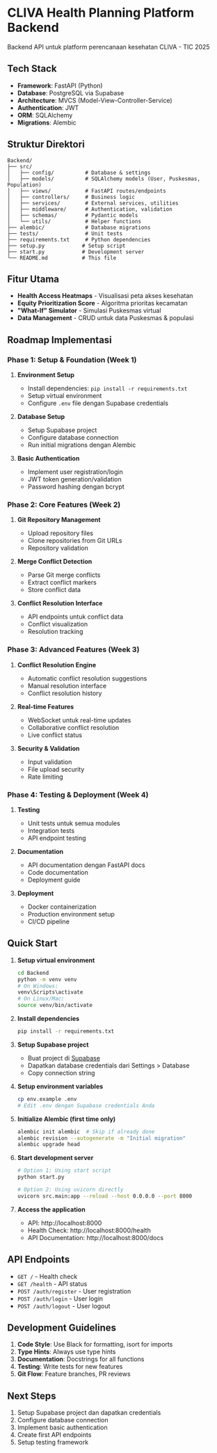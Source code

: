 # CLIVA Health Planning Platform Backend

Backend API untuk platform perencanaan kesehatan CLIVA - TIC 2025

## Tech Stack

- **Framework**: FastAPI (Python)
- **Database**: PostgreSQL via Supabase
- **Architecture**: MVCS (Model-View-Controller-Service)
- **Authentication**: JWT
- **ORM**: SQLAlchemy
- **Migrations**: Alembic

## Struktur Direktori

```
Backend/
├── src/
│   ├── config/          # Database & settings
│   ├── models/          # SQLAlchemy models (User, Puskesmas, Population)
│   ├── views/           # FastAPI routes/endpoints
│   ├── controllers/     # Business logic
│   ├── services/        # External services, utilities
│   ├── middleware/      # Authentication, validation
│   ├── schemas/         # Pydantic models
│   └── utils/           # Helper functions
├── alembic/             # Database migrations
├── tests/               # Unit tests
├── requirements.txt     # Python dependencies
├── setup.py            # Setup script
├── start.py            # Development server
└── README.md           # This file
```

## Fitur Utama

- **Health Access Heatmaps** - Visualisasi peta akses kesehatan
- **Equity Prioritization Score** - Algoritma prioritas kecamatan
- **"What-If" Simulator** - Simulasi Puskesmas virtual
- **Data Management** - CRUD untuk data Puskesmas & populasi

## Roadmap Implementasi

### Phase 1: Setup & Foundation (Week 1)
1. **Environment Setup**
   - Install dependencies: `pip install -r requirements.txt`
   - Setup virtual environment
   - Configure `.env` file dengan Supabase credentials

2. **Database Setup**
   - Setup Supabase project
   - Configure database connection
   - Run initial migrations dengan Alembic

3. **Basic Authentication**
   - Implement user registration/login
   - JWT token generation/validation
   - Password hashing dengan bcrypt

### Phase 2: Core Features (Week 2)
1. **Git Repository Management**
   - Upload repository files
   - Clone repositories from Git URLs
   - Repository validation

2. **Merge Conflict Detection**
   - Parse Git merge conflicts
   - Extract conflict markers
   - Store conflict data

3. **Conflict Resolution Interface**
   - API endpoints untuk conflict data
   - Conflict visualization
   - Resolution tracking

### Phase 3: Advanced Features (Week 3)
1. **Conflict Resolution Engine**
   - Automatic conflict resolution suggestions
   - Manual resolution interface
   - Conflict resolution history

2. **Real-time Features**
   - WebSocket untuk real-time updates
   - Collaborative conflict resolution
   - Live conflict status

3. **Security & Validation**
   - Input validation
   - File upload security
   - Rate limiting

### Phase 4: Testing & Deployment (Week 4)
1. **Testing**
   - Unit tests untuk semua modules
   - Integration tests
   - API endpoint testing

2. **Documentation**
   - API documentation dengan FastAPI docs
   - Code documentation
   - Deployment guide

3. **Deployment**
   - Docker containerization
   - Production environment setup
   - CI/CD pipeline

## Quick Start

1. **Setup virtual environment**
   ```bash
   cd Backend
   python -m venv venv
   # On Windows:
   venv\Scripts\activate
   # On Linux/Mac:
   source venv/bin/activate
   ```

2. **Install dependencies**
   ```bash
   pip install -r requirements.txt
   ```

3. **Setup Supabase project**
   - Buat project di [Supabase](https://supabase.com)
   - Dapatkan database credentials dari Settings > Database
   - Copy connection string

4. **Setup environment variables**
   ```bash
   cp env.example .env
   # Edit .env dengan Supabase credentials Anda
   ```

5. **Initialize Alembic (first time only)**
   ```bash
   alembic init alembic  # Skip if already done
   alembic revision --autogenerate -m "Initial migration"
   alembic upgrade head
   ```

6. **Start development server**
   ```bash
   # Option 1: Using start script
   python start.py
   
   # Option 2: Using uvicorn directly
   uvicorn src.main:app --reload --host 0.0.0.0 --port 8000
   ```

7. **Access the application**
   - API: http://localhost:8000
   - Health Check: http://localhost:8000/health
   - API Documentation: http://localhost:8000/docs

## API Endpoints

- `GET /` - Health check
- `GET /health` - API status
- `POST /auth/register` - User registration
- `POST /auth/login` - User login
- `POST /auth/logout` - User logout

## Development Guidelines

1. **Code Style**: Use Black for formatting, isort for imports
2. **Type Hints**: Always use type hints
3. **Documentation**: Docstrings for all functions
4. **Testing**: Write tests for new features
5. **Git Flow**: Feature branches, PR reviews

## Next Steps

1. Setup Supabase project dan dapatkan credentials
2. Configure database connection
3. Implement basic authentication
4. Create first API endpoints
5. Setup testing framework